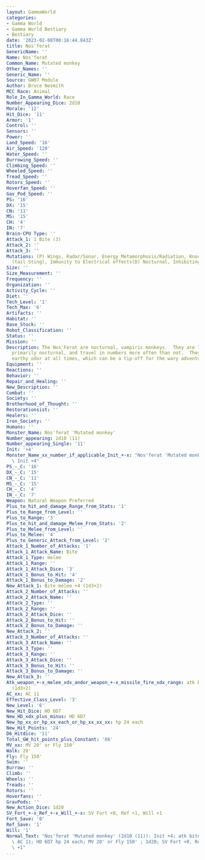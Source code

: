 ```yaml
---
layout: GammaWorld
categories:
- Gamma World
- Gamma World Bestiary
- Bestiary
date: '2023-02-08T00:16:44.843Z'
title: Nos'ferat
GenericName: ''
Name: Nos'ferat
Common_Name: Mutated monkey
Other_Names: ''
Generic_Name: ''
Source: GW07 Module
Author: Bruce Nesmith
MCC Race: Animal
Role_In_Gamma_World: Race
Number_Appearing_Dice: 2d10
Morale: '12'
Hit_Dice: '11'
Armor: '1'
Control: ''
Sensors: ''
Power: ''
Land_Speed: '16'
Air_Speed: '120'
Water_Speed: ''
Burrowing_Speed: ''
Climbing_Speed: ''
Wheeled_Speed: ''
Tread_Speed: ''
Rotors_Speed: ''
Hoverfan_Speed: ''
Gav_Pod_Speed: ''
PS: '16'
DX: '15'
CN: '11'
MS: '15'
CH: '4'
IN: '7'
Brain-CPU Type: ''
Attack_1: 1 Bite (3)
Attack_2: ''
Attack_3: ''
Mutations: (P) Wings, Radar/Sonar, Energy Metamorphosis/Radiation, Knockout Poison
  (tail Sting), Immunity to Electrical effects(D) Nocturnal, Inhibiting field
Size: ''
Size_Measurement: ''
Frequency: ''
Organization: ''
Activity_Cycle: ''
Diet: ''
Tech_Level: '1'
Tech_Max: '6'
Artifacts: ''
Habitat: ''
Base_Stock: ''
Robot_Classification: ''
Status: ''
Mission: ''
Description: The Nos'Ferat are nocturnal, vampiric monkeys.  They are light sensitive,
  primarily nocturnal, and travel in numbers more often than not.  They give off an
  earthy odor at all times, which can be a tip-off for the wary adventurer
Equipment: ''
Reactions: ''
Behavior: ''
Repair_and_Healing: ''
New_Description: ''
Combat: ''
Society: ''
Brotherhood_of_Thought: ''
Restorationsist: ''
Healers: ''
Iron_Society: ''
Humans: ''
Monster_Name: Nos'ferat 'Mutated monkey'
Number_appearing: 2d10 (11)
Number_appearing_Single: '11'
Init: '+4'
Monster_Name_xx_number_if_applicable_Init_+-x: "Nos'ferat 'Mutated monkey' (2d10 (11)):\
  \ Init +4"
PS_-_C: '16'
DX_-_C: '15'
CN_-_C: '11'
MS_-_C: '15'
CH_-_C: '4'
IN_-_C: '7'
Weapon: Natural Weapon Preferred
Plus_to_hit_and_damage_Range_from_Stats: '1'
Plus_to_Range_from_Level: ''
Plus_to_Range: '3'
Plus_to_hit_and_damage_Melee_From_Stats: '2'
Plus_to_Melee_from_Level: ''
Plus_to_Melee: '4'
Plus_to_Generic_Attack_from_Level: '2'
Attack_1_Number_of_Attacks: '1'
Attack_1_Attack_Name: Bite
Attack_1_Type: melee
Attack_1_Range: ''
Attack_1_Attack_Dice: '3'
Attack_1_Bonus_to_Hit: '4'
Attack_1_Bonus_to_Damage: '2'
New_Attack_1: Bite melee +4 (1d3+2)
Attack_2_Number_of_Attacks: ''
Attack_2_Attack_Name: ''
Attack_2_Type: ''
Attack_2_Range: ''
Attack_2_Attack_Dice: ''
Attack_2_Bonus_to_Hit: ''
Attack_2_Bonus_to_Damage: ''
New_Attack_2: ''
Attack_3_Number_of_Attacks: ''
Attack_3_Attack_Name: ''
Attack_3_Type: ''
Attack_3_Range: ''
Attack_3_Attack_Dice: ''
Attack_3_Bonus_to_Hit: ''
Attack_3_Bonus_to_Damage: ''
New_Attack_3: ''
Atk_weapon_+-x_melee_xdx_andor_weapon_+-x_missile_fire_xdx_range: atk bite melee +4
  (1d3+2)
AC_xx: AC 11
Effective_Class_Level: '3'
New_Level: '6'
New_Hit_Dice: HD 6D7
New_HD_xdx_plus_minus: HD 6D7
New_hp_xx_or_hp_xx_each_or_hp_xx_xx_xx: hp 24 each
New_Hit_Points: '24'
D6_Hitdice: '11'
Total_GW_hit_points_plus_Constant: '66'
MV_xx: MV 20' or Fly 150'
Walk: 20'
Fly: Fly 150'
Swim: ''
Burrow: ''
Climb: ''
Wheels: ''
Treads: ''
Rotors: ''
Hoverfans: ''
GravPods: ''
New_Action_Dice: 1d20
SV_Fort_+-x_Ref_+-x_Will_+-x: SV Fort +0, Ref +1, Will +1
Fort_Save: '0'
Ref_Save: '1'
Will: '1'
Normal_Text: "Nos'ferat 'Mutated monkey' (2d10 (11)): Init +4; atk bite melee +4 (1d3+2);\
  \ AC 11; HD 6D7 hp 24 each; MV 20' or Fly 150' ; 1d20; SV Fort +0, Ref +1, Will\
  \ +1"
...
```

